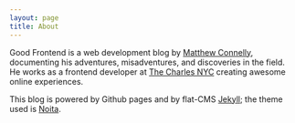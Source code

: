 ```yaml
---
layout: page
title: About
---
```


Good Frontend is a web development blog by [Matthew Connelly](https://github.com/matConn), documenting his adventures, misadventures, and discoveries in the field. He works as a frontend developer at [The Charles NYC](http://thecharlesnyc.com/) creating awesome online experiences.

This blog is powered by Github pages and by flat-CMS [Jekyll](http://jekyllrb.com/); the theme used is [Noita](https://github.com/penibelst/jekyll-noita).